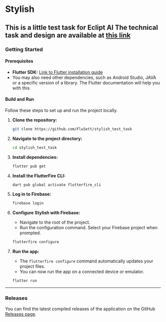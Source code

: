 # Stylish

This is a little test task for Eclipt AI
The technical task and design are available at [this link](https://www.figma.com/design/nMisKpKLOZLnJsUHQVn0ow/Eclipt-Test-Task?m=auto&t=716MVrBU9bnJP6Sv-6)
---

### **Getting Started**

#### **Prerequisites**

* **Flutter SDK:** [Link to Flutter installation guide](https://flutter.dev/docs/get-started/install)
* You may also need other dependencies, such as Android Studio, JAVA or a specific version of a library. The Flutter documentation will help you with this

#### **Build and Run**

Follow these steps to set up and run the project locally.

1.  **Clone the repository:**
    ```bash
    git clone https://github.com/FluSett/stylish_test_task
    ```

2.  **Navigate to the project directory:**
    ```bash
    cd stylish_test_task
    ```

3.  **Install dependencies:**
    ```bash
    flutter pub get
    ```

4.  **Install the FlutterFire CLI:**
    ```bash
    dart pub global activate flutterfire_cli
    ```

5.  **Log in to Firebase:**
    ```bash
    firebase login
    ```

6.  **Configure Stylish with Firebase:**
    * Navigate to the root of the project.
    * Run the configuration command. Select your Firebase project when prompted.

    ```bash
    flutterfire configure
    ```

7.  **Run the app:**
    * The `flutterfire configure` command automatically updates your project files.
    * You can now run the app on a connected device or emulator.

    ```bash
    flutter run
    ```

---

### **Releases**

You can find the latest compiled releases of the application on the GitHub [Releases page](https://github.com/FluSett/stylish_test_task/releases).